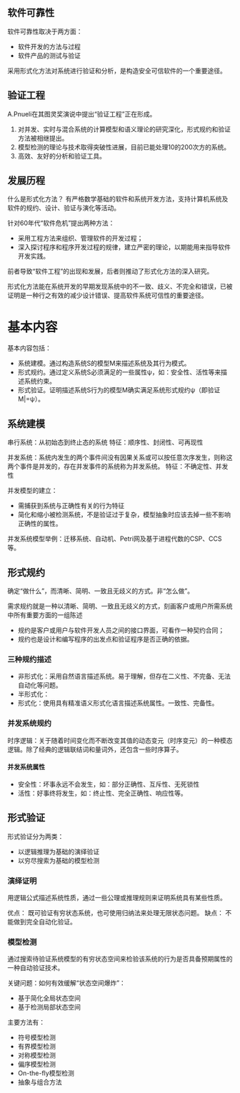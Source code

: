 ## 软件可靠性

软件可靠性取决于两方面：
* 软件开发的方法与过程
* 软件产品的测试与验证

采用形式化方法对系统进行验证和分析，是构造安全可信软件的一个重要途径。

## 验证工程
A.Pnueli在其图灵奖演说中提出“验证工程”正在形成。
1. 对并发、实时与混合系统的计算模型和语义理论的研究深化，形式规约和验证方法被相继提出。
2. 模型检测的理论与技术取得突破性进展，目前已能处理10的200次方的系统。
3. 高效、友好的分析和验证工具。


## 发展历程
什么是形式化方法？
有严格数学基础的软件和系统开发方法，支持计算机系统及软件的规约、设计、验证与演化等活动。

针对60年代“软件危机”提出两种方法：
* 采用工程方法来组织、管理软件的开发过程；
* 深入探讨程序和程序开发过程的规律，建立严密的理论，以期能用来指导软件开发实践。

前者导致“软件工程”的出现和发展，后者则推动了形式化方法的深入研究。

形式化方法能在系统开发的早期发现系统中的不一致、歧义、不完全和错误，已被证明是一种行之有效的减少设计错误、提高软件系统可信性的重要途径。

# 基本内容
基本内容包括：
* 系统建模。通过构造系统S的模型M来描述系统及其行为模式。
* 形式规约。通过定义系统S必须满足的一些属性ψ，如：安全性、活性等来描述系统约束。
* 形式验证。证明描述系统S行为的模型M确实满足系统形式规约ψ（即验证M|=ψ）。

## 系统建模

串行系统：从初始态到终止态的系统
特征：顺序性、封闭性、可再现性

并发系统：系统内发生的两个事件间没有因果关系或可以按任意次序发生，则称这两个事件是并发的，存在并发事件的系统称为并发系统。
特征：不确定性、并发性

并发模型的建立：
* 需捕获到系统与正确性有关的行为特征
* 简化和缩小被检测系统，不是验证过于复杂，模型抽象时应该去掉一些不影响正确性的属性。

并发系统模型举例：迁移系统、自动机、Petri网及基于进程代数的CSP、CCS等。

## 形式规约
确定“做什么”，而清晰、简明、一致且无歧义的方式。非“怎么做”。

需求规约就是一种以清晰、简明、一致且无歧义的方式，刻画客户或用户所需系统中所有重要方面的一组陈述

* 规约是客户或用户与软件开发人员之间的接口界面，可看作一种契约合同；
* 规约也是设计和编写程序的出发点和验证程序是否正确的依据。

### 三种规约描述

* 非形式化：采用自然语言描述系统。易于理解，但存在二义性、不完备、无法自动化等问题。
* 半形式化：
* 形式化：使用具有精准语义形式化语言描述系统属性。一致性、完备性。

### 并发系统规约
时序逻辑：关于随着时间变化而不断改变其值的动态变元（时序变元）的一种模态逻辑。除了经典的逻辑联结词和量词外，还包含一些时序算子。

#### 并发系统属性

* 安全性：坏事永远不会发生，如：部分正确性、互斥性、无死锁性
* 活性：好事终将发生，如：终止性、完全正确性、响应性等。

## 形式验证
形式验证分为两类：
* 以逻辑推理为基础的演绎验证
* 以穷尽搜索为基础的模型检测

### 演绎证明
用逻辑公式描述系统性质，通过一些公理或推理规则来证明系统具有某些性质。

优点：
既可验证有穷状态系统，也可使用归纳法来处理无限状态问题。
缺点：
不能做到完全自动化验证。

### 模型检测
通过搜索待验证系统模型的有穷状态空间来检验该系统的行为是否具备预期属性的一种自动验证技术。

关键问题：如何有效缓解“状态空间爆炸”：
* 基于简化全局状态空间
* 基于检测局部状态空间

主要方法有：
* 符号模型检测
* 有界模型检测
* 对称模型检测
* 偏序模型检测
* On-the-fly模型检测
* 抽象与组合方法
